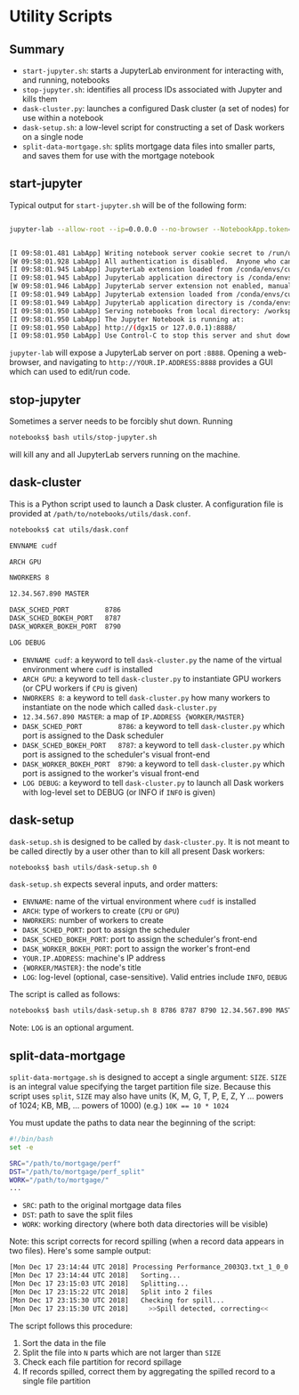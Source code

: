# Utility Scripts

## Summary

* `start-jupyter.sh`: starts a JupyterLab environment for interacting with, and running, notebooks
* `stop-jupyter.sh`: identifies all process IDs associated with Jupyter and kills them
* `dask-cluster.py`: launches a configured Dask cluster (a set of nodes) for use within a notebook
* `dask-setup.sh`: a low-level script for constructing a set of Dask workers on a single node
* `split-data-mortgage.sh`: splits mortgage data files into smaller parts, and saves them for use with the mortgage notebook

## start-jupyter

Typical output for `start-jupyter.sh` will be of the following form:

```bash

jupyter-lab --allow-root --ip=0.0.0.0 --no-browser --NotebookApp.token=''


[I 09:58:01.481 LabApp] Writing notebook server cookie secret to /run/user/10060/jupyter/notebook_cookie_secret
[W 09:58:01.928 LabApp] All authentication is disabled.  Anyone who can connect to this server will be able to run code.
[I 09:58:01.945 LabApp] JupyterLab extension loaded from /conda/envs/cudf/lib/python3.6/site-packages/jupyterlab
[I 09:58:01.945 LabApp] JupyterLab application directory is /conda/envs/cudf/share/jupyter/lab
[W 09:58:01.946 LabApp] JupyterLab server extension not enabled, manually loading...
[I 09:58:01.949 LabApp] JupyterLab extension loaded from /conda/envs/cudf/lib/python3.6/site-packages/jupyterlab
[I 09:58:01.949 LabApp] JupyterLab application directory is /conda/envs/cudf/share/jupyter/lab
[I 09:58:01.950 LabApp] Serving notebooks from local directory: /workspace/notebooks/notebooks
[I 09:58:01.950 LabApp] The Jupyter Notebook is running at:
[I 09:58:01.950 LabApp] http://(dgx15 or 127.0.0.1):8888/
[I 09:58:01.950 LabApp] Use Control-C to stop this server and shut down all kernels (twice to skip confirmation).
```

`jupyter-lab` will expose a JupyterLab server on port `:8888`. Opening a web-browser, and navigating to `http://YOUR.IP.ADDRESS:8888` provides a GUI which can used to edit/run code.

## stop-jupyter

Sometimes a server needs to be forcibly shut down. Running 

```bash
notebooks$ bash utils/stop-jupyter.sh
```

will kill any and all JupyterLab servers running on the machine.

## dask-cluster

This is a Python script used to launch a Dask cluster. A configuration file is provided at `/path/to/notebooks/utils/dask.conf`.

```bash
notebooks$ cat utils/dask.conf

ENVNAME cudf

ARCH GPU

NWORKERS 8

12.34.567.890 MASTER

DASK_SCHED_PORT         8786
DASK_SCHED_BOKEH_PORT   8787
DASK_WORKER_BOKEH_PORT  8790

LOG DEBUG
```

* `ENVNAME cudf`: a keyword to tell `dask-cluster.py` the name of the virtual environment where `cudf` is installed
* `ARCH GPU`: a keyword to tell `dask-cluster.py` to instantiate GPU workers (or CPU workers if `CPU` is given)
* `NWORKERS 8`: a keyword to tell `dask-cluster.py` how many workers to instantiate on the node which called `dask-cluster.py`
* `12.34.567.890 MASTER`: a map of `IP.ADDRESS {WORKER/MASTER}`
* `DASK_SCHED_PORT         8786`: a keyword to tell `dask-cluster.py` which port is assigned to the Dask scheduler
* `DASK_SCHED_BOKEH_PORT   8787`: a keyword to tell `dask-cluster.py` which port is assigned to the scheduler's visual front-end
* `DASK_WORKER_BOKEH_PORT  8790`: a keyword to tell `dask-cluster.py` which port is assigned to the worker's visual front-end
* `LOG DEBUG`: a keyword to tell `dask-cluster.py` to launch all Dask workers with log-level set to DEBUG (or INFO if `INFO` is given)

## dask-setup

`dask-setup.sh` is designed to be called by `dask-cluster.py`. It is not meant to be called directly by a user other than to kill all present Dask workers:

```bash
notebooks$ bash utils/dask-setup.sh 0
```

`dask-setup.sh` expects several inputs, and order matters:

* `ENVNAME`: name of the virtual environment where `cudf` is installed
* `ARCH`: type of workers to create (`CPU` or `GPU`)
* `NWORKERS`: number of workers to create
* `DASK_SCHED_PORT`: port to assign the scheduler
* `DASK_SCHED_BOKEH_PORT`: port to assign the scheduler's front-end
* `DASK_WORKER_BOKEH_PORT`: port to assign the worker's front-end
* `YOUR.IP.ADDRESS`: machine's IP address
* `{WORKER/MASTER}`: the node's title
* `LOG`: log-level (optional, case-sensitive). Valid entries include `INFO`, `DEBUG`

The script is called as follows:

```bash
notebooks$ bash utils/dask-setup.sh 8 8786 8787 8790 12.34.567.890 MASTER DEBUG
```

Note: `LOG` is an optional argument.

## split-data-mortgage

`split-data-mortgage.sh` is designed to accept a single argument: `SIZE`. `SIZE` is an integral value specifying the target partition file size. Because this script uses `split`, `SIZE` may also have units (K, M, G, T, P, E, Z, Y ... powers of 1024; KB, MB, ... powers of 1000) (e.g.) `10K == 10 * 1024`

You must update the paths to data near the beginning of the script:

```bash
#!/bin/bash
set -e

SRC="/path/to/mortgage/perf"
DST="/path/to/mortgage/perf_split"
WORK="/path/to/mortgage/"
...
```

* `SRC`: path to the original mortgage data files
* `DST`: path to save the split files
* `WORK`: working directory (where both data directories will be visible)

Note: this script corrects for record spilling (when a record data appears in two files). Here's some sample output:

```bash 
[Mon Dec 17 23:14:44 UTC 2018] Processing Performance_2003Q3.txt_1_0_0
[Mon Dec 17 23:14:44 UTC 2018]   Sorting...
[Mon Dec 17 23:15:03 UTC 2018]   Splitting...
[Mon Dec 17 23:15:22 UTC 2018]   Split into 2 files
[Mon Dec 17 23:15:30 UTC 2018]   Checking for spill...
[Mon Dec 17 23:15:30 UTC 2018]     >>Spill detected, correcting<<
```

The script follows this procedure:
1. Sort the data in the file
2. Split the file into `N` parts which are not larger than `SIZE`
3. Check each file partition for record spillage
4. If records spilled, correct them by aggregating the spilled record to a single file partition